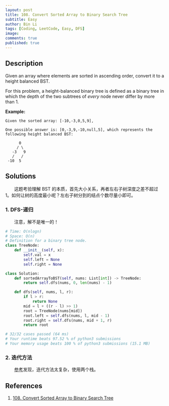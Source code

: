 ```yaml
---
layout: post
title: 108. Convert Sorted Array to Binary Search Tree
subtitle: Easy
author: Bin Li
tags: [Coding, LeetCode, Easy, DFS]
image: 
comments: true
published: true
---
```


## Description

Given an array where elements are sorted in ascending order, convert it to a height balanced BST.

For this problem, a height-balanced binary tree is defined as a binary tree in which the depth of the two subtrees of *every* node never differ by more than 1.

**Example:**

```
Given the sorted array: [-10,-3,0,5,9],

One possible answer is: [0,-3,9,-10,null,5], which represents the following height balanced BST:

      0
     / \
   -3   9
   /   /
 -10  5
```

## Solutions
　　这题考验理解 BST 的本质，首先大小关系，再者左右子树深度之差不超过 1。如何让树的高度最小呢？左右子树分到的结点个数尽量小即可。

### 1. DFS-递归
　　注意，解不是唯一的！

```python
# Time: O(nlogn)
# Space: O(n)
# Definition for a binary tree node.
class TreeNode:
    def __init__(self, x):
        self.val = x
        self.left = None
        self.right = None

class Solution:
    def sortedArrayToBST(self, nums: List[int]) -> TreeNode:
        return self.dfs(nums, 0, len(nums) - 1)

    def dfs(self, nums, l, r):
        if l > r:
            return None
        mid = l + ((r - l) >> 1)
        root = TreeNode(nums[mid])
        root.left = self.dfs(nums, l, mid - 1)
        root.right = self.dfs(nums, mid + 1, r)
        return root

# 32/32 cases passed (64 ms)
# Your runtime beats 97.52 % of python3 submissions
# Your memory usage beats 100 % of python3 submissions (15.1 MB)
```

### 2. 迭代方法
　　[参考](https://blog.csdn.net/happyaaaaaaaaaaa/article/details/51496939)发现，迭代方法太复杂，使用两个栈。

## References
1. [108. Convert Sorted Array to Binary Search Tree](https://leetcode.com/problems/convert-sorted-array-to-binary-search-tree/)
